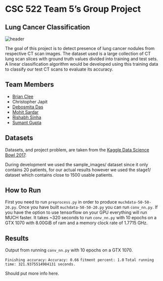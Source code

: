 # CSC 522 Team 5’s Group Project
## Lung Cancer Classification

![header](https://www.kaggle.io/svf/1028993/84c1f676416439fdd579990e4105d8c7/__results___files/__results___7_1.png)

The goal of this project is to detect presence of lung cancer nodules from respective CT scan images. The dataset used is a large collection of CT lung scan slices with ground truth values divided into training and test sets. A linear classification algorithm would be developed using this training data to classify our test CT scans to evaluate its accuracy.

## Team Members
- [Brian Clee](https://github.com/cleebp)
- Christopher Japit
- [Debosmita Das](https://github.com/debosmitadas28)
- [Mohit Sardar](https://github.com/mohits19)
- [Rishabh Sinha](https://github.com/Rishabh2693)
- [Sumant Gupta](https://github.com/skgupta2)

## Datasets

Datasets, and project problem, are taken from the [Kaggle Data Science Bowl 2017](https://www.kaggle.com/c/data-science-bowl-2017/data).

During development we used the sample_images/ dataset since it only contains 20 patients, for our actual results however we used the stage1/ dataset which contains close to 1500 usable patients.

## How to Run

First you need to run `preprocess.py` in order to produce `muchdata-50-50-20.py`. Once you have built `muchdata-50-50-20.py` you can run `conv_nn.py`. If you have the option to use tensorflow on your GPU everything will run MUCH faster. It takes ~320 seconds to run `conv_nn.py` with 10 epochs on a GTX 1070 with 8.00GiB of ram and a memory clock rate of 1.7715 GHz.

## Results

Output from running `conv_nn.py` with 10 epochs on a GTX 1070.

`Finishing accuracy:`
`Accuracy: 0.66`
`fitment percent: 1.0`
`Total running time: 321.9375514984131 seconds.`

Should put more info here.